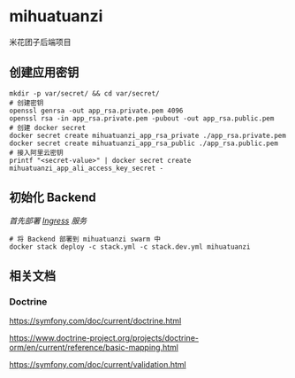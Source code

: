 # mihuatuanzi
米花团子后端项目

## 创建应用密钥
```shell
mkdir -p var/secret/ && cd var/secret/
# 创建密钥
openssl genrsa -out app_rsa.private.pem 4096
openssl rsa -in app_rsa.private.pem -pubout -out app_rsa.public.pem
# 创建 docker secret
docker secret create mihuatuanzi_app_rsa_private ./app_rsa.private.pem
docker secret create mihuatuanzi_app_rsa_public ./app_rsa.public.pem
# 接入阿里云密钥
printf "<secret-value>" | docker secret create mihuatuanzi_app_ali_access_key_secret -
```

## 初始化 Backend
_首先部署 [Ingress](https://github.com/mihuatuanzi/ingress) 服务_
```shell
# 将 Backend 部署到 mihuatuanzi swarm 中
docker stack deploy -c stack.yml -c stack.dev.yml mihuatuanzi
```

## 相关文档
### Doctrine
https://symfony.com/doc/current/doctrine.html

https://www.doctrine-project.org/projects/doctrine-orm/en/current/reference/basic-mapping.html

https://symfony.com/doc/current/validation.html
